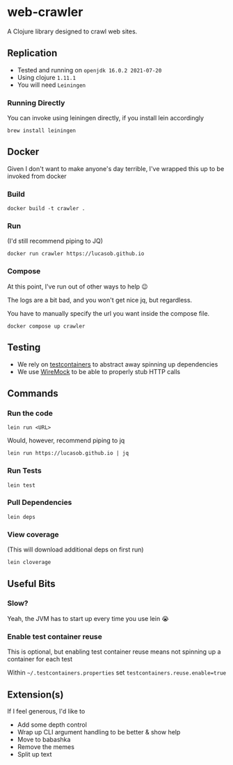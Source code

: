 # web-crawler

A Clojure library designed to crawl web sites.

## Replication

* Tested and running on `openjdk 16.0.2 2021-07-20`
* Using clojure `1.11.1`
* You will need `Leiningen`

### Running Directly

You can invoke using leiningen directly, if you install lein accordingly

```shell
brew install leiningen
```

## Docker

Given I don't want to make anyone's day terrible, I've wrapped this up to be invoked from docker

### Build

```shell
docker build -t crawler .
```

### Run

(I'd still recommend piping to JQ)

```shell
docker run crawler https://lucasob.github.io
```

### Compose

At this point, I've run out of other ways to help 😉

The logs are a bit bad, and you won't get nice jq, but regardless.

You have to manually specify the url you want inside the compose file.

```shell
docker compose up crawler
```

## Testing

* We rely on [testcontainers](https://testcontainers.com) to abstract away spinning up dependencies
* We use [WireMock](https://wiremock.org) to be able to properly stub HTTP calls

## Commands

### Run the code

```shell
lein run <URL>
```

Would, however, recommend piping to jq

```shell
lein run https://lucasob.github.io | jq
```

### Run Tests

```shell
lein test
```

### Pull Dependencies

```shell
lein deps
```

### View coverage

(This will download additional deps on first run)

```shell
lein cloverage
```

## Useful Bits

### Slow?

Yeah, the JVM has to start up every time you use lein 😭

### Enable test container reuse

This is optional, but enabling test container reuse means not spinning up a container for each test

Within `~/.testcontainers.properties` set `testcontainers.reuse.enable=true`

## Extension(s)

If I feel generous, I'd like to

* Add some depth control
* Wrap up CLI argument handling to be better & show help
* Move to babashka
* Remove the memes
* Split up text
